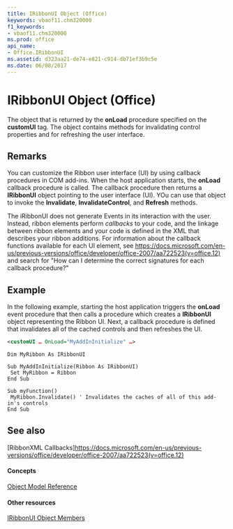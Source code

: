 ```yaml
---
title: IRibbonUI Object (Office)
keywords: vbaof11.chm320000
f1_keywords:
- vbaof11.chm320000
ms.prod: office
api_name:
- Office.IRibbonUI
ms.assetid: d323aa21-de74-e821-c914-db71ef3b9c5e
ms.date: 06/08/2017
---
```



# IRibbonUI Object (Office)

The object that is returned by the  **onLoad** procedure specified on the **customUI** tag. The object contains methods for invalidating control properties and for refreshing the user interface.


## Remarks

You can customize the Ribbon user interface (UI) by using callback procedures in COM add-ins. When the host application starts, the  **onLoad** callback procedure is called. The callback procedure then returns a **IRibbonUI** object pointing to the user interface (UI). YOu can use that object to invoke the **Invalidate**, **InvalidateControl**, and **Refresh** methods.

The iRibbonUI does not generate Events in its interaction with the user. Instead, ribbon elements perform *callbacks* to your code, and the linkage between ribbon elements and your code is defined in the XML that describes your ribbon additions. For information about the callback functions available for each UI element, see https://docs.microsoft.com/en-us/previous-versions/office/developer/office-2007/aa722523(v=office.12) and search for "How can I determine the correct signatures for each callback procedure?"

## Example

In the following example, starting the host application triggers the  **onLoad** event procedure that then calls a procedure which creates a **IRibbonUI** object representing the Ribbon UI. Next, a callback procedure is defined that invalidates all of the cached controls and then refreshes the UI.


```XML
<customUI … OnLoad="MyAddInInitialize" …>
```


```
Dim MyRibbon As IRibbonUI 
 
Sub MyAddInInitialize(Ribbon As IRibbonUI) 
 Set MyRibbon = Ribbon 
End Sub 
 
Sub myFunction() 
 MyRibbon.Invalidate() ' Invalidates the caches of all of this add-in's controls 
End Sub
```


## See also

[RibbonXML Callbacks]https://docs.microsoft.com/en-us/previous-versions/office/developer/office-2007/aa722523(v=office.12)

#### Concepts


[Object Model Reference](reference-object-library-reference-for-office.md)
#### Other resources


[IRibbonUI Object Members](iribbonui-members-office.md)

